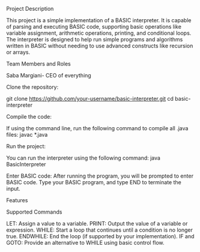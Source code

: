 
  Project Description
  
This project is a simple implementation of a BASIC interpreter. It is capable of parsing and executing BASIC code, supporting basic operations like variable assignment, arithmetic operations, printing, and conditional loops. The interpreter is designed to help run simple programs and algorithms written in BASIC without needing to use advanced constructs like recursion or arrays.


  Team Members and Roles
  
Saba Margiani- CEO of everything


  Clone the repository:
  
git clone https://github.com/your-username/basic-interpreter.git
cd basic-interpreter

  Compile the code:
  
If using the command line, run the following command to compile all .java files:
javac *.java

  Run the project:
  
You can run the interpreter using the following command:
java BasicInterpreter

  Enter BASIC code:
After running the program, you will be prompted to enter BASIC code. Type your BASIC program, and type END to terminate the input.


  Features
  
  Supported Commands
  
LET: Assign a value to a variable.
PRINT: Output the value of a variable or expression.
WHILE: Start a loop that continues until a condition is no longer true.
ENDWHILE: End the loop (if supported by your implementation).
IF and GOTO: Provide an alternative to WHILE using basic control flow.
